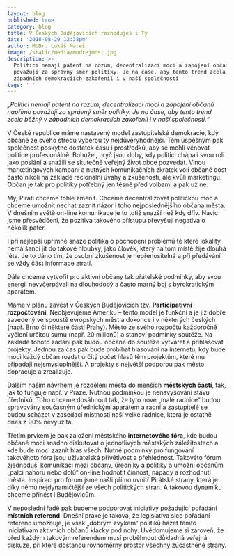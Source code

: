 ```yaml
---
layout: blog
published: true
category: blog
title: V Českých Budějovicích rozhoduješ i Ty
date: '2018-08-29 12:38pm'
author: MUDr. Lukáš Mareš
image: /static/media/modrejmost.jpg
description: >-
  Politici nemají patent na rozum, decentralizaci moci a zapojení občanů napřímo
  považuji za správný směr politiky. Je na čase, aby tento trend zcela běžný v
  západních demokraciích zakořenil i v naší společnosti
tags: ' '
---
```

_„Politici nemají patent na rozum, decentralizaci moci a zapojení občanů napřímo považuji za správný směr politiky. Je na čase, aby tento trend zcela běžný v západních demokraciích zakořenil i v naší společnosti.“_

V České republice máme nastavený model zastupitelské demokracie, kdy občané ze svého středu vyberou ty nejdůvěryhodnější. Těm úspěšným pak společnost poskytne dostatek času i prostředků, aby se mohli věnovat politice profesionálně. Bohužel, pryč jsou doby, kdy politici chápali svou roli jako poslání a snažili se skutečně veřejný život obce pozvedat. Vinou marketingových kampaní a nutných komunikačních zkratek volí občané dost často nikoli na základě racionální úvahy a zkušenosti, ale kvůli marketingu. Občan je tak pro politiky potřebný jen těsně před volbami a pak už ne.

My, Piráti chceme tohle změnit. Chceme decentralizovat politickou moc a chceme umožnit nechat zaznít názor i toho nejposlednějšího občana města. V dnešním světě on-line komunikace je to totiž snazší než kdy dřív. Navíc jsme přesvědčení, že pozitiva takového přístupu převyšují negativa o několik pater.

I při nejlepší upřímné snaze politika o pochopení problémů té které lokality nemá šanci jít do takové hloubky, jako člověk, který na tom místě žije dlouhá léta. Je to dáno tím, že osobní zkušenost je nepřenositelná a při předávání se vždy část informace ztratí.

Dále chceme vytvořit pro aktivní občany tak přátelské podmínky, aby svou energii nevyčerpávali na dlouhodobý a často marný boj s byrokratickým aparátem.

Máme v plánu zavést v Českých Budějovicích tzv. **Participativní rozpočtování**. Neobjevujeme Ameriku – tento model je funkční a je již dobře zavedený ve spoustě evropských měst a dokonce i v některých českých (např. Brno či některé části Prahy). Město ze svého rozpočtu každoročně vyčlení určitou sumu (např. 20 milionů) a stanoví podmínky soutěže. Na základě tohoto zadání pak budou občané do soutěže vytvářet a přihlašovat projekty. Jednou za čas pak bude probíhat hlasování na internetu, kdy bude moci každý občan rozdat určitý počet hlasů těm projektům, které mu připadají nejsmysluplnější. A projekty s největší podporou pak město dopracuje a zrealizuje.

Dalším naším návrhem je rozdělení města do menších **městských částí**, tak, jak to funguje např. v Praze. Nutnou podmínkou je nenavyšování stavu úředníků. Toho chceme dosáhnout tak, že tyto nové „malé radnice“ budou spravovány současným úřednickým aparátem a radní a zastupitelé se budou scházet v zasedací místnosti naší velké radnice, která je ostatně dnes z 90% nevyužitá.

Třetím prvkem je pak založení městského **internetového fóra**, kde budou občané moci snadno diskutovat o jednotlivých městských záležitostech a kde bude moci zaznít hlas všech. Nutné podmínky pro fungování takovéhoto fóra jsou uživatelská přívětivost a přehlednost. Takovéto fórum zjednoduší komunikaci mezi občany, úředníky a politiky a umožní občanům „palci nahoru nebo dolů“ on-line hodnotit činnost, nápady a rozhodnutí města. Inspiraci pro fórum jsme našli přímo uvnitř Pirátské strany, která je díky němu nejdynamičtější ze všech politických stran. A takovou dynamiku chceme přinést i Budějovicům.

V neposlední řadě pak budeme podporovat iniciativy požadující pořádání **místních referend**. Dnešní praxe je taková, že legislativa sice pořádání referend umožňuje, je však „dobrým zvykem“ politiků házet těmto iniciativám aktivních občanů klacky pod nohy. Uvědomujeme si zároveň, že před každým takovým referendem musí proběhnout důkladná veřejná diskuze, při které dostanou rovnoměrný prostor všechny zúčastněné strany.
